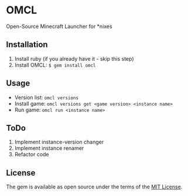 # OMCL
Open-Source Minecraft Launcher for *nixes

## Installation

1. Install ruby (if you already have it - skip this step)
2. Install OMCL: `$ gem install omcl`

## Usage
- Version list: `omcl versions`
- Install game: `omcl versions get <game version> <instance name>`
- Run game: `omcl run <instance name>`

## ToDo
1. Implement instance-version changer
2. Implement instance renamer
3. Refactor code

## License

The gem is available as open source under the terms of the [MIT License](http://opensource.org/licenses/MIT).

